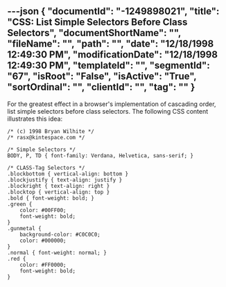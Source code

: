 ---json
{
  "documentId": "-1249898021",
  "title": "CSS: List Simple Selectors Before Class Selectors",
  "documentShortName": "",
  "fileName": "",
  "path": "",
  "date": "12/18/1998 12:49:30 PM",
  "modificationDate": "12/18/1998 12:49:30 PM",
  "templateId": "",
  "segmentId": "67",
  "isRoot": "False",
  "isActive": "True",
  "sortOrdinal": "",
  "clientId": "",
  "tag": ""
}
---

For the greatest effect in a browser's implementation of cascading order, list simple selectors before class selectors. The following CSS content illustrates this idea:

    /* (c) 1998 Bryan Wilhite */
    /* rasx@kintespace.com */

    /* Simple Selectors */
    BODY, P, TD { font-family: Verdana, Helvetica, sans-serif; }

    /* CLASS-Tag Selectors */
    .blockbottom { vertical-align: bottom }
    .blockjustify { text-align: justify }
    .blockright { text-align: right }
    .blocktop { vertical-align: top }
    .bold { font-weight: bold; }
    .green {
        color: #00FF00;
        font-weight: bold;
    }
    .gunmetal {
        background-color: #C0C0C0;
        color: #000000;
    }
    .normal { font-weight: normal; }
    .red {
        color: #FF0000;
        font-weight: bold;
    }
